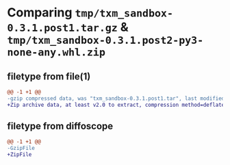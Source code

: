 # Comparing `tmp/txm_sandbox-0.3.1.post1.tar.gz` & `tmp/txm_sandbox-0.3.1.post2-py3-none-any.whl.zip`

## filetype from file(1)

```diff
@@ -1 +1 @@
-gzip compressed data, was "txm_sandbox-0.3.1.post1.tar", last modified: Sat May 18 02:17:05 2024, max compression
+Zip archive data, at least v2.0 to extract, compression method=deflate
```

## filetype from diffoscope

```diff
@@ -1 +1 @@
-GzipFile
+ZipFile
```

